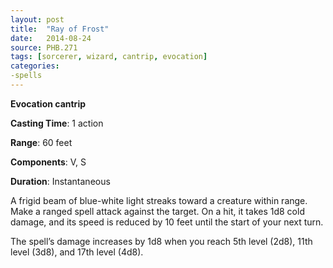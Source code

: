 ```yaml
---
layout: post
title:  "Ray of Frost"
date:   2014-08-24
source: PHB.271
tags: [sorcerer, wizard, cantrip, evocation]
categories:
-spells
---
```


**Evocation cantrip**

**Casting Time**: 1 action

**Range**: 60 feet

**Components**: V, S

**Duration**: Instantaneous

A frigid beam of blue-white light streaks toward a creature within range. Make a ranged spell attack against the target. On a hit, it takes 1d8 cold damage, and its speed is reduced by 10 feet until the start of your next turn.

The spell’s damage increases by 1d8 when you reach 5th level (2d8), 11th level (3d8), and 17th level (4d8).
